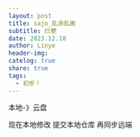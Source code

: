 ```yaml
---
layout: post
title: sajo_乱涂乱画
subtitle: 烂梗
date: 2023.12.10
author: Linye
header-img: 
catelog: true
share: true
tags:
  - 初步！
---
```


本地-》云盘

现在本地修改 提交本地仓库  再同步远端

